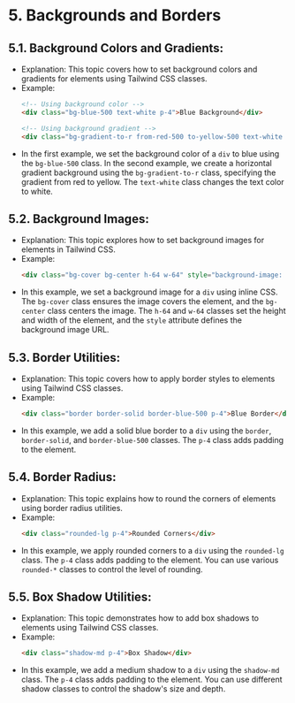 # 5. Backgrounds and Borders

## **5.1. Background Colors and Gradients:**
   - Explanation: This topic covers how to set background colors and gradients for elements using Tailwind CSS classes.
   - Example:
     ```html
     <!-- Using background color -->
     <div class="bg-blue-500 text-white p-4">Blue Background</div>
     
     <!-- Using background gradient -->
     <div class="bg-gradient-to-r from-red-500 to-yellow-500 text-white p-4">Gradient Background</div>
     ```
   - In the first example, we set the background color of a `div` to blue using the `bg-blue-500` class. In the second example, we create a horizontal gradient background using the `bg-gradient-to-r` class, specifying the gradient from red to yellow. The `text-white` class changes the text color to white.

## **5.2. Background Images:**
   - Explanation: This topic explores how to set background images for elements in Tailwind CSS.
   - Example:
     ```html
     <div class="bg-cover bg-center h-64 w-64" style="background-image: url('image.jpg')"></div>
     ```
   - In this example, we set a background image for a `div` using inline CSS. The `bg-cover` class ensures the image covers the element, and the `bg-center` class centers the image. The `h-64` and `w-64` classes set the height and width of the element, and the `style` attribute defines the background image URL.

## **5.3. Border Utilities:**
   - Explanation: This topic covers how to apply border styles to elements using Tailwind CSS classes.
   - Example:
     ```html
     <div class="border border-solid border-blue-500 p-4">Blue Border</div>
     ```
   - In this example, we add a solid blue border to a `div` using the `border`, `border-solid`, and `border-blue-500` classes. The `p-4` class adds padding to the element.

## **5.4. Border Radius:**
   - Explanation: This topic explains how to round the corners of elements using border radius utilities.
   - Example:
     ```html
     <div class="rounded-lg p-4">Rounded Corners</div>
     ```
   - In this example, we apply rounded corners to a `div` using the `rounded-lg` class. The `p-4` class adds padding to the element. You can use various `rounded-*` classes to control the level of rounding.

## **5.5. Box Shadow Utilities:**
   - Explanation: This topic demonstrates how to add box shadows to elements using Tailwind CSS classes.
   - Example:
     ```html
     <div class="shadow-md p-4">Box Shadow</div>
     ```
   - In this example, we add a medium shadow to a `div` using the `shadow-md` class. The `p-4` class adds padding to the element. You can use different shadow classes to control the shadow's size and depth.
